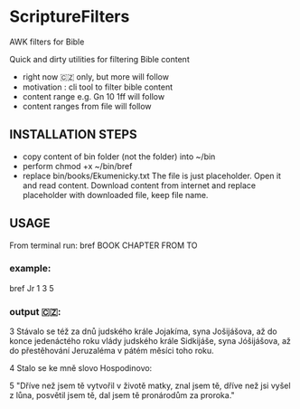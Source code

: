 # ScriptureFilters
AWK filters for Bible

Quick and dirty utilities for filtering Bible content
- right now 🇨🇿 only, but more will follow
- motivation : cli tool to filter bible content
- content range e.g. Gn 10 1ff will follow
- content ranges from file will follow

## INSTALLATION STEPS
- copy content of bin folder (not the folder) into ~/bin
- perform chmod +x ~/bin/bref
- replace bin/books/Ekumenicky.txt The file is just placeholder. Open it and read content.
  Download content from internet and replace placeholder with downloaded file, keep file name.

## USAGE

From terminal run: bref BOOK CHAPTER FROM TO

### example:

   bref Jr 1 3 5

### output 🇨🇿:
   
3 Stávalo se též za dnů judského krále Jojakíma, syna Jošijášova, až do konce jedenáctého roku vlády
judského krále Sidkijáše, syna Jóšijášova, až do přestěhování Jeruzaléma v pátém měsíci toho roku.

4 Stalo se ke mně slovo Hospodinovo:

5 "Dříve než jsem tě vytvořil v životě matky, znal jsem tě, dříve než jsi vyšel z lůna, posvětil jsem tě,
dal jsem tě pronárodům za proroka."

